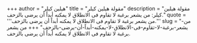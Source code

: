+++
author = "هيلين كيلر"
title = "مقولة هيلين كيلر"
description = "مقولة هيلين كيلر: من يشعر برغبة لا تقاوم فى الانطلاق لا يمكنه أبداً أن يرضى بالزحف."
quote = '''من يشعر برغبة لا تقاوم فى الانطلاق لا يمكنه أبداً أن يرضى بالزحف.'''
slug = "من-يشعر-برغبة-لا-تقاوم-فى-الانطلاق-لا-يمكنه-أبداً-أن-يرضى-بالزحف"
+++
من يشعر برغبة لا تقاوم فى الانطلاق لا يمكنه أبداً أن يرضى بالزحف.
